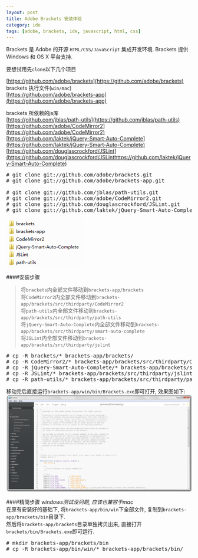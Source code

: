 ```yaml
---
layout: post
title: Adobe Brackets 安装体验
category: ide
tags: [adobe, brackets, ide, javascript, html, css]
---
```


Brackets 是 Adobe 的开源 `HTML/CSS/JavaScript` 集成开发环境. Brackets 提供 Windows 和 OS X 平台支持.

要想试用先`clone`以下几个项目

[https://github.com/adobe/brackets](https://github.com/adobe/brackets)  
brackets 执行文件(`win/mac`)  
[https://github.com/adobe/brackets-app](https://github.com/adobe/brackets-app)  

brackets 所依赖的js库  
[https://github.com/jblas/path-utils](https://github.com/jblas/path-utils)  
[https://github.com/adobe/CodeMirror2](https://github.com/adobe/CodeMirror2)  
[https://github.com/laktek/jQuery-Smart-Auto-Complete](https://github.com/laktek/jQuery-Smart-Auto-Complete)  
[https://github.com/douglascrockford/JSLint](https://github.com/douglascrockford/JSLinthttps://github.com/laktek/jQuery-Smart-Auto-Complete)

<pre class="prettyprint linenums">
# git clone git://github.com/adobe/brackets.git
# git clone git://github.com/adobe/brackets-app.git

# git clone git://github.com/jblas/path-utils.git
# git clone git://github.com/adobe/CodeMirror2.git
# git clone git://github.com/douglascrockford/JSLint.git
# git clone git://github.com/laktek/jQuery-Smart-Auto-Complete.git
</pre>

![](/assets/blog/adobe-brackets-install/dir.png)

####安装步骤
> 将`brackets`内全部文件移动到`brackets-app/brackets`  
> 将`CodeMirror2`内全部文件移动到`brackets-app/brackets/src/thirdparty/CodeMirror2`  
> 将`path-utils`内全部文件移动到`brackets-app/brackets/src/thirdparty/path-utils`  
> 将`jQuery-Smart-Auto-Complete`内全部文件移动到`brackets-app/brackets/src/thirdparty/smart-auto-complete`  
> 将`JSLint`内全部文件移动到`brackets-app/brackets/src/thirdparty/jslint`  

<pre class="prettyprint linenums">
# cp -R brackets/* brackets-app/brackets/
# cp -R CodeMirror2/* brackets-app/brackets/src/thirdparty/CodeMirror2/
# cp -R jQuery-Smart-Auto-Complete/* brackets-app/brackets/src/thirdparty/smart-auto-complete/
# cp -R JSLint/* brackets-app/brackets/src/thirdparty/jslint/
# cp -R path-utils/* brackets-app/brackets/src/thirdparty/path-utils/
</pre>

移动完后直接运行`brackets-app/win/bin/Brackets.exe`即可打开, 效果图如下:  
![](/assets/blog/adobe-brackets-install/show.png)

####精简步骤
*windows测试没问题, 应该也兼容于mac*  
在原有安装好的基础下, 将`brackets-app/bin/win`下全部文件, 复制到`brackets-app/brackets/bin`目录下.  
然后将`brackets-app/brackets`目录单独拷贝出来, 直接打开`brackets/bin/Brackets.exe`即可运行.

<pre class="prettyprint linenums">
# mkdir brackets-app/brackets/bin
# cp -R brackets-app/bin/win/* brackets-app/brackets/bin/
</pre>